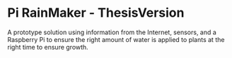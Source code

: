 # Pi RainMaker - ThesisVersion

A prototype solution using information from the Internet, sensors, and a Raspberry Pi to ensure the right amount of water is applied to plants at the right time to ensure growth.
